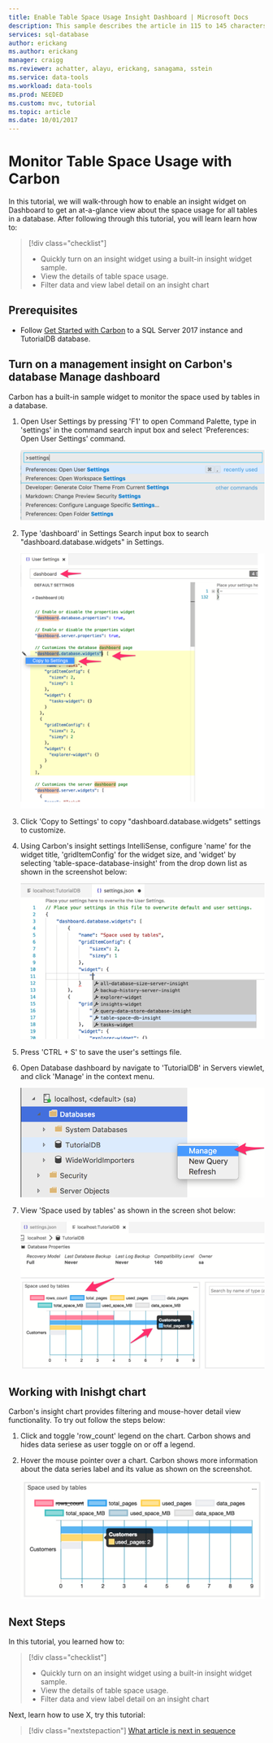 ```yaml
---
title: Enable Table Space Usage Insight Dashboard | Microsoft Docs
description: This sample describes the article in 115 to 145 characters. Validate using Gauntlet toolbar check icon. Use SEO kind of action verbs here.
services: sql-database
author: erickang
ms.author: erickang
manager: craigg
ms.reviewer: achatter, alayu, erickang, sanagama, sstein
ms.service: data-tools
ms.workload: data-tools
ms.prod: NEEDED
ms.custom: mvc, tutorial
ms.topic: article
ms.date: 10/01/2017
---
```


# Monitor Table Space Usage with Carbon
In this tutorial, we will walk-through how to enable an insight widget on Dashboard to get an at-a-glance view about the space usage for all tables in a database. After following through this tutorial, you will learn learn how to:

> [!div class="checklist"]
> * Quickly turn on an insight widget using a built-in insight widget sample.
> * View the details of table space usage.
> * Filter data and view label detail on an insight chart

## Prerequisites
* Follow [Get Started with Carbon](./get-started-sql-server.md) to a SQL Server 2017 instance and TutorialDB database.

## Turn on a management insight on Carbon's database Manage dashboard
Carbon has a built-in sample widget to monitor the space used by tables in a database.

1. Open User Settings by pressing 'F1' to open Command Palette, type in 'settings' in the command search input box and select 'Preferences: Open User Settings' command.

   ![Open user settings command](./media/tutorial-sql-server/open-user-settings.png)

2. Type 'dashboard' in Settings Search input box to search "dashboard.database.widgets" in Settings.

   ![Search settings](./media/tutorial-sql-server/search-settings.png)

3. Click 'Copy to Settings' to copy "dashboard.database.widgets" settings to customize.

4. Using Carbon's insight settings IntelliSense, configure 'name' for the widget title, 'gridItemConfig' for the widget size, and 'widget' by selecting 'table-space-database-insight' from the drop down list as shown in the screenshot below:

   ![Insight settings](./media/tutorial-sql-server/insight-table-space.png)

5. Press 'CTRL + S' to save the user's settings file.

6. Open Database dashboard by navigate to 'TutorialDB' in Servers viewlet, and click 'Manage' in the context menu.

   ![Open dashboard](./media/tutorial-sql-server/insight-open-dashboard.png)

7. View 'Space used by tables' as shown in the screen shot below: 

   ![Widget](./media/tutorial-sql-server/insight-table-space-result.png)


## Working with Inishgt chart

Carbon's insight chart provides filtering and mouse-hover detail view functionality. To try out follow the steps below:

1. Click and toggle 'row_count' legend on the chart. Carbon shows and hides data seriese as user toggle on or off a legend.
    
2. Hover the mouse pointer over a chart. Carbon shows more information about the data series label and its value as shown on the screenshot.

   ![chart toggle and legend](./media/tutorial-sql-server/insight-table-space-toggle.png)

## Next Steps
In this tutorial, you learned how to:
> [!div class="checklist"]
> * Quickly turn on an insight widget using a built-in insight widget sample.
> * View the details of table space usage.
> * Filter data and view label detail on an insight chart

Next, learn how to use X, try this tutorial: 
> [!div class="nextstepaction"]
> [What article is next in sequence](tutorial-monitoring-sql-server.md)